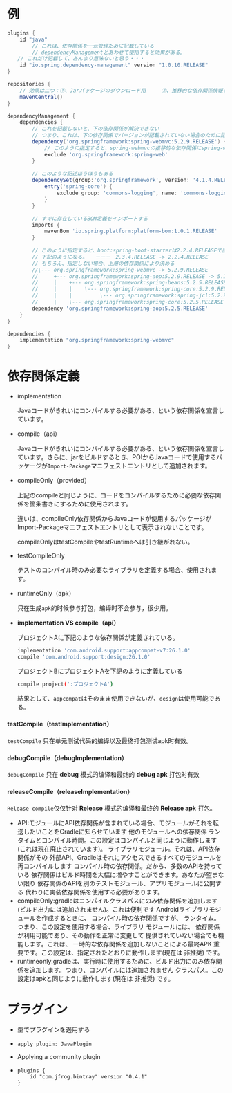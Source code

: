 # 例

```groovy
plugins {
	id "java"
        // これは、依存関係を一元管理ために記載している
        // dependencyManagementとあわせて使用すると効果がある。
　　// これだけ記載して、あんまり意味ないと思う・・・
	id "io.spring.dependency-management" version "1.0.10.RELEASE"
}

repositories {
	// 効果は二つ：①、Jarパッケージのダウンロード用　　　②、推移的な依存関係情報を取得
	mavenCentral()
}

dependencyManagement {
	dependencies {
		// これを記載しないと、下の依存関係が解決できない
		// つまり、これは、下の依存関係でバージョンが記載されていない場合のために記載している
		dependency('org.springframework:spring-webmvc:5.2.9.RELEASE') {
			// このように指定すると、spring-webmvcの推移的な依存関係にspring-webが除外となる
			exclude 'org.springframework:spring-web'
		}
        
        // このような記述ほうほうもある
		dependencySet(group:'org.springframework', version: '4.1.4.RELEASE') {
            entry('spring-core') {
                exclude group: 'commons-logging', name: 'commons-logging'
            }
        }

        // すでに存在しているBOM定義をインポートする
        imports {
			mavenBom 'io.spring.platform:platform-bom:1.0.1.RELEASE'
     	}
        
		// このように指定すると、boot:spring-boot-starterは2.2.4.RELEASEで固定する
		// 下記のようになる。　　－－－　2.3.4.RELEASE -> 2.2.4.RELEASE　
		// もちろん、指定しない場合、上層の依存関係により決める
		//\--- org.springframework:spring-webmvc -> 5.2.9.RELEASE
		//     +--- org.springframework:spring-aop:5.2.9.RELEASE -> 5.2.5.RELEASE
		//     |    +--- org.springframework:spring-beans:5.2.5.RELEASE -> 5.2.9.RELEASE
		//     |    |    \--- org.springframework:spring-core:5.2.9.RELEASE
		//     |    |         \--- org.springframework:spring-jcl:5.2.9.RELEASE
		//     |    \--- org.springframework:spring-core:5.2.5.RELEASE -> 5.2.9.RELEASE (*)
		dependency 'org.springframework:spring-aop:5.2.5.RELEASE'
	}
}

dependencies {
    implementation "org.springframework:spring-webmvc"
}
```







# 依存関係定義

- implementation

  Javaコードがきれいにコンパイルする必要がある、という依存関係を宣言しています。

- compile（api）

  Javaコードがきれいにコンパイルする必要がある、という依存関係を宣言しています。さらに、jarをビルドするとき、POIからJavaコードで使用するパッケージが`Import-Package`マニフェストエントリとして追加されます。

- compileOnly（provided）

  上記のcompileと同じように、コードをコンパイルするために必要な依存関係を箇条書きにするために使用されます。

  違いは、compileOnly依存関係からJavaコードが使用するパッケージがImport-Packageマニフェストエントリとして表示されないことです。

  compileOnlyはtestCompileやtestRuntimeへは引き継がれない。

- testCompileOnly

  テストのコンパイル時のみ必要なライブラリを定義する場合、使用されます。

- runtimeOnly（apk）

  只在生成`apk`的时候参与打包，编译时不会参与，很少用。

- **implementation VS compile（api）**

  プロジェクトAに下記のような依存関係が定義されている。

  ```bash
  implementation 'com.android.support:appcompat-v7:26.1.0'
  compile 'com.android.support:design:26.1.0'
  ```

  プロジェクトBにプロジェクトAを下記のように定義している

  ```bash
  compile project(':プロジェクトA')
  ```

  結果として、`appcompat`はそのまま使用できないが、`design`は使用可能である。





#### testCompile（testImplementation）

`testCompile` 只在单元测试代码的编译以及最终打包测试apk时有效。



#### debugCompile（debugImplementation）

`debugCompile` 只在 **debug** 模式的编译和最终的 **debug apk** 打包时有效



#### releaseCompile（releaseImplementation）

`Release compile`仅仅针对 **Release** 模式的编译和最终的 **Release apk** 打包。



- API:モジュールにAPI依存関係が含まれている場合、モジュールがそれを転送したいことをGradleに知らせています 他のモジュールへの依存関係 ランタイムとコンパイル時間。この設定はコンパイルと同じように動作します (これは現在廃止されています)。 ライブラリモジュール。それは、API依存関係がその 外部API、Gradleはそれにアクセスできるすべてのモジュールを再コンパイルします コンパイル時の依存関係。だから、多数のAPIを持っている 依存関係はビルド時間を大幅に増やすことができます。あなたが望まない限り 依存関係のAPIを別のテストモジュール、アプリモジュールに公開する 代わりに実装依存関係を使用する必要があります。
- compileOnly:gradleはコンパイルクラスパスにのみ依存関係を追加します(ビルド出力には追加されません)。これは便利です Androidライブラリモジュールを作成するときに、 コンパイル時の依存関係ですが、 ランタイム。つまり、この設定を使用する場合、ライブラリ モジュールには、 依存関係が利用可能であり、その動作を正常に変更して 提供されていない場合でも機能します。これは、 一時的な依存関係を追加しないことによる最終APK 重要です。この設定は、指定されたとおりに動作します(現在は 非推奨) です。
- runtimeonly:gradleは、実行時に使用するために、ビルド出力にのみ依存関係を追加します。つまり、コンパイルには追加されません クラスパス。この設定はapkと同じように動作します(現在は 非推奨) です。









# プラグイン

- 型でプラグインを適用する

- ```
  apply plugin: JavaPlugin
  ```

- Applying a community plugin

- ```
  plugins {
      id "com.jfrog.bintray" version "0.4.1"
  }
  ```